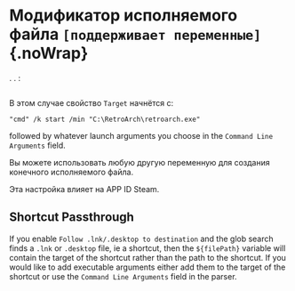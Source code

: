 # Модификатор исполняемого файла `[поддерживает переменные]`{.noWrap}

. . :

```

```

В этом случае свойство `Target` начнётся с:

```
"cmd" /k start /min "C:\RetroArch\retroarch.exe"
```

followed by whatever launch arguments you choose in the `Command Line Arguments` field.

Вы можете использовать любую другую переменную для создания конечного исполняемого файла.

Эта настройка влияет на APP ID Steam.

## Shortcut Passthrough

If you enable `Follow .lnk/.desktop to destination` and the glob search finds a `.lnk` or `.desktop` file, ie a shortcut, then the `${filePath}` variable will contain the target of the shortcut rather than the path to the shortcut. If you would like to add executable arguments either add them to the target of the shortcut or use the `Command Line Arguments` field in the parser.
